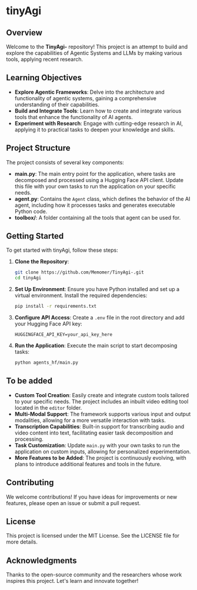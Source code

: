 # tinyAgi

## Overview

Welcome to the **TinyAgi-** repository! This project is an attempt to build and explore the capabilities of Agentic Systems and LLMs by making various tools, applying recent research.

## Learning Objectives

- **Explore Agentic Frameworks**: Delve into the architecture and functionality of agentic systems, gaining a comprehensive understanding of their capabilities.
- **Build and Integrate Tools**: Learn how to create and integrate various tools that enhance the functionality of AI agents.
- **Experiment with Research**: Engage with cutting-edge research in AI, applying it to practical tasks to deepen your knowledge and skills.

## Project Structure

The project consists of several key components:

- **main.py**: The main entry point for the application, where tasks are decomposed and processed using a Hugging Face API client. Update this file with your own tasks to run the application on your specific needs.
- **agent.py**: Contains the `Agent` class, which defines the behavior of the AI agent, including how it processes tasks and generates executable Python code.
- **toolbox/**: A folder containing all the tools that agent can be used for.

## Getting Started

To get started with tinyAgi, follow these steps:

1. **Clone the Repository**:
   ```bash
   git clone https://github.com/Memomer/TinyAgi-.git
   cd tinyAgi
   ```

2. **Set Up Environment**:
   Ensure you have Python installed and set up a virtual environment. Install the required dependencies:
   ```bash
   pip install -r requirements.txt
   ```

3. **Configure API Access**:
   Create a `.env` file in the root directory and add your Hugging Face API key:
   ```
   HUGGINGFACE_API_KEY=your_api_key_here
   ```

4. **Run the Application**:
   Execute the main script to start decomposing tasks:
   ```bash
   python agents_hf/main.py
   ```

## To be added 

- **Custom Tool Creation**: Easily create and integrate custom tools tailored to your specific needs. The project includes an inbuilt video editing tool located in the `editor` folder.
- **Multi-Modal Support**: The framework supports various input and output modalities, allowing for a more versatile interaction with tasks.
- **Transcription Capabilities**: Built-in support for transcribing audio and video content into text, facilitating easier task decomposition and processing.
- **Task Customization**: Update `main.py` with your own tasks to run the application on custom inputs, allowing for personalized experimentation.
- **More Features to be Added**: The project is continuously evolving, with plans to introduce additional features and tools in the future.


## Contributing

We welcome contributions! If you have ideas for improvements or new features, please open an issue or submit a pull request.

## License

This project is licensed under the MIT License. See the LICENSE file for more details.

## Acknowledgments

Thanks to the open-source community and the researchers whose work inspires this project. Let's learn and innovate together!

